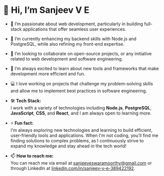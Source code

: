 # 👋 Hi, I’m Sanjeev V E

- 👀 I’m passionate about web development, particularly in building full-stack applications that offer seamless user experiences.  

- 🌱 I’m currently enhancing my backend skills with Node.js and PostgreSQL, while also refining my front-end expertise.  

- 💞️ I’m looking to collaborate on open-source projects, or any initiative related to web development and software engineering.  

- 🌟 I’m always excited to learn about new tools and frameworks that make development more efficient and fun.  

- 💻 I love working on projects that challenge my problem-solving skills and allow me to implement best practices in software engineering.  

- 🛠️ **Tech Stack:**  
  I work with a variety of technologies including **Node.js**, **PostgreSQL**, **JavaScript**, **CSS**, and **React**, and I am always open to learning more.  

- ⚡ **Fun fact:**  
  I'm always exploring new technologies and learning to build efficient, user-friendly tools and applications. When I'm not coding, you’ll find me finding solutions to complex problems, as I continuously strive to expand my knowledge and stay ahead in the tech world!

- 📫 **How to reach me:**  
  You can reach me via email at [sanjeeveswaramoorthy@gmail.com](mailto:sanjeeveswaramoorthy@gmail.com) or through LinkedIn at [linkedin.com/in/sanjeev-v-e-389422192](https://linkedin.com/in/sanjeev-v-e-389422192).
